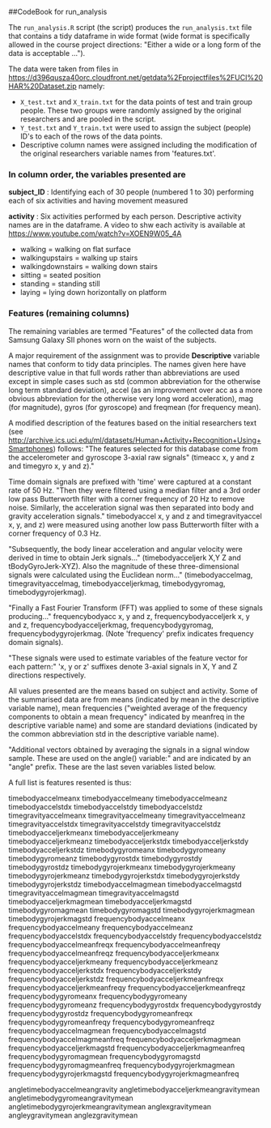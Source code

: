 ##CodeBook for run_analysis

The `run_analysis.R` script (the script) produces the `run_analysis.txt` file that contains a tidy dataframe in wide format (wide format is specifically allowed in the course project directions: "Either a wide or a long form of the data is acceptable ...").

The data were taken from files in https://d396qusza40orc.cloudfront.net/getdata%2Fprojectfiles%2FUCI%20HAR%20Dataset.zip namely:
- `X_test.txt` and `X_train.txt` for the data points of test and train group people. These two groups were randomly assigned by the original researchers and are pooled in the script.
- `Y_test.txt` and `Y_train.txt` were used to assign the subject (people) ID's to each of the rows of the data points.
- Descriptive column names were assigned including the modification of the original researchers variable names from 'features.txt'.  


### In column order, the variables presented are

**subject_ID** : Identifying each of 30 people (numbered 1 to 30) performing each of six activities and having movement measured

**activity** : Six activities performed by each person. Descriptive activity names are in the dataframe. A video to shw each activity is available at https://www.youtube.com/watch?v=XOEN9W05_4A
- walking = walking on flat surface
- walkingupstairs = walking up stairs 
- walkingdownstairs = walking down stairs
- sitting = seated position
- standing = standing still
- laying = lying down horizontally on platform

### Features (remaining columns)
The remaining variables are termed "Features" of the collected data from Samsung Galaxy SII phones worn on the waist of the subjects.

A major requirement of the assignment was to provide **Descriptive** variable names that conform to tidy data principles. The names given here have descriptive value in that full words rather than abbreviations are used except in simple cases such as std (common abbreviation for the otherwise long term standard deviation), accel (as an improvement over acc as a more obvious abbreviation for the otherwise very long word acceleration), mag (for magnitude), gyros (for gyroscope) and freqmean (for frequency mean). 

A modified description of the features based on the initial researchers text (see http://archive.ics.uci.edu/ml/datasets/Human+Activity+Recognition+Using+Smartphones) follows:
"The features selected for this database come from the accelerometer and gyroscope 3-axial raw signals" (timeacc x, y and z and timegyro x, y and z)."

Time domain signals are prefixed with 'time' were captured at a constant rate of 50 Hz. "Then they were filtered using a median filter and a 3rd order low pass Butterworth filter with a corner frequency of 20 Hz to remove noise. Similarly, the acceleration signal was then separated into body and gravity acceleration signals."
timebodyaccel x, y and z and timegravityaccel x, y, and z) were measured using another low pass Butterworth filter with a corner frequency of 0.3 Hz.

"Subsequently, the body linear acceleration and angular velocity were derived in time to obtain Jerk signals..." (timebodyacceljerk X,Y Z and tBodyGyroJerk-XYZ). Also the magnitude of these three-dimensional signals were calculated using the Euclidean norm..." (timebodyaccelmag, timegravityaccelmag, timebodyacceljerkmag, timebodygyromag, timebodygyrojerkmag). 

"Finally a Fast Fourier Transform (FFT) was applied to some of these signals producing..." frequencybodyacc x, y and z, frequencybodyacceljerk x, y and z, frequencybodyacceljerkmag, frequencybodygyromag, frequencybodygyrojerkmag. (Note 'frequency' prefix indicates frequency domain signals). 

"These signals were used to estimate variables of the feature vector for each pattern:" 'x, y or z' suffixes denote 3-axial signals in X, Y and Z directions respectively.

All values presented are the means based on subject and activity. Some of the summarised data are from means (indicated by mean in the descriptive variable name), mean frequencies ("weighted average of the frequency components to obtain a mean frequency" indicated by meanfreq in the descriptive variable name) and some are standard deviations (indicated by the common abbreviation std in the descriptive variable name). 

"Additional vectors obtained by averaging the signals in a signal window sample. These are used on the angle() variable:" and are indicated by an "angle" prefix. These are the last seven variables listed below.

A full list is features resented is thus:

timebodyaccelmeanx
timebodyaccelmeany
timebodyaccelmeanz
timebodyaccelstdx
timebodyaccelstdy
timebodyaccelstdz
timegravityaccelmeanx
timegravityaccelmeany
timegravityaccelmeanz
timegravityaccelstdx
timegravityaccelstdy
timegravityaccelstdz
timebodyacceljerkmeanx
timebodyacceljerkmeany
timebodyacceljerkmeanz
timebodyacceljerkstdx
timebodyacceljerkstdy
timebodyacceljerkstdz
timebodygyromeanx
timebodygyromeany
timebodygyromeanz
timebodygyrostdx
timebodygyrostdy
timebodygyrostdz
timebodygyrojerkmeanx
timebodygyrojerkmeany
timebodygyrojerkmeanz
timebodygyrojerkstdx
timebodygyrojerkstdy
timebodygyrojerkstdz
timebodyaccelmagmean
timebodyaccelmagstd
timegravityaccelmagmean
timegravityaccelmagstd
timebodyacceljerkmagmean
timebodyacceljerkmagstd
timebodygyromagmean
timebodygyromagstd
timebodygyrojerkmagmean
timebodygyrojerkmagstd
frequencybodyaccelmeanx
frequencybodyaccelmeany
frequencybodyaccelmeanz
frequencybodyaccelstdx
frequencybodyaccelstdy
frequencybodyaccelstdz
frequencybodyaccelmeanfreqx
frequencybodyaccelmeanfreqy
frequencybodyaccelmeanfreqz
frequencybodyacceljerkmeanx
frequencybodyacceljerkmeany
frequencybodyacceljerkmeanz
frequencybodyacceljerkstdx
frequencybodyacceljerkstdy
frequencybodyacceljerkstdz
frequencybodyacceljerkmeanfreqx
frequencybodyacceljerkmeanfreqy
frequencybodyacceljerkmeanfreqz
frequencybodygyromeanx
frequencybodygyromeany
frequencybodygyromeanz
frequencybodygyrostdx 
frequencybodygyrostdy
frequencybodygyrostdz
frequencybodygyromeanfreqx 
frequencybodygyromeanfreqy 
frequencybodygyromeanfreqz 
frequencybodyaccelmagmean
frequencybodyaccelmagstd
frequencybodyaccelmagmeanfreq
frequencybodyacceljerkmagmean 
frequencybodyacceljerkmagstd
frequencybodyacceljerkmagmeanfreq
frequencybodygyromagmean
frequencybodygyromagstd
frequencybodygyromagmeanfreq
frequencybodygyrojerkmagmean
frequencybodygyrojerkmagstd
frequencybodygyrojerkmagmeanfreq 

angletimebodyaccelmeangravity
angletimebodyacceljerkmeangravitymean
angletimebodygyromeangravitymean
angletimebodygyrojerkmeangravitymean
anglexgravitymean 
angleygravitymean
anglezgravitymean